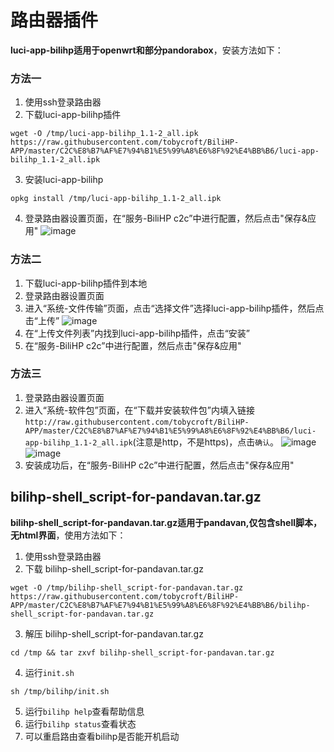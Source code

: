 # 路由器插件
**luci-app-bilihp适用于openwrt和部分pandorabox**，安装方法如下：
### 方法一
1. 使用ssh登录路由器
2. 下载luci-app-bilihp插件
``` shell
wget -O /tmp/luci-app-bilihp_1.1-2_all.ipk https://raw.githubusercontent.com/tobycroft/BiliHP-APP/master/C2C%E8%B7%AF%E7%94%B1%E5%99%A8%E6%8F%92%E4%BB%B6/luci-app-bilihp_1.1-2_all.ipk
```
3. 安装luci-app-bilihp
``` shell
opkg install /tmp/luci-app-bilihp_1.1-2_all.ipk
```
4. 登录路由器设置页面，在“服务-BiliHP c2c”中进行配置，然后点击"保存&应用"
![image](https://note.youdao.com/yws/public/resource/d59f2d417bea18809b0a4dcfe88ad491/FC337F1C7F48495FB8859B582B97B4CA?ynotemdtimestamp=1591797687564)
### 方法二
1. 下载luci-app-bilihp插件到本地
2. 登录路由器设置页面
3. 进入“系统-文件传输”页面，点击“选择文件”选择luci-app-bilihp插件，然后点击“上传”
![image](https://note.youdao.com/yws/public/resource/d59f2d417bea18809b0a4dcfe88ad491/E1E8DD693188476BA58F68D041BBE84D?ynotemdtimestamp=1591797687564)
4. 在“上传文件列表”内找到luci-app-bilihp插件，点击“安装”
5. 在“服务-BiliHP c2c”中进行配置，然后点击"保存&应用"

### 方法三

1. 登录路由器设置页面
2. 进入“系统-软件包”页面，在“下载并安装软件包”内填入链接`http://raw.githubusercontent.com/tobycroft/BiliHP-APP/master/C2C%E8%B7%AF%E7%94%B1%E5%99%A8%E6%8F%92%E4%BB%B6/luci-app-bilihp_1.1-2_all.ipk`(注意是http，不是https)，点击`确认`。
![image](https://note.youdao.com/yws/public/resource/d59f2d417bea18809b0a4dcfe88ad491/DEBF5D371BAA4106AA145004392D1352?ynotemdtimestamp=1591797687564)
![image](https://note.youdao.com/yws/public/resource/d59f2d417bea18809b0a4dcfe88ad491/7B79089E1E4E4E63A974ED800246C416?ynotemdtimestamp=1591797687564)
3. 安装成功后，在“服务-BiliHP c2c”中进行配置，然后点击"保存&应用"




## bilihp-shell_script-for-pandavan.tar.gz
**bilihp-shell_script-for-pandavan.tar.gz适用于pandavan,仅包含shell脚本，无html界面**，使用方法如下：
1. 使用ssh登录路由器
2. 下载 bilihp-shell_script-for-pandavan.tar.gz
``` shell
wget -O /tmp/bilihp-shell_script-for-pandavan.tar.gz https://raw.githubusercontent.com/tobycroft/BiliHP-APP/master/C2C%E8%B7%AF%E7%94%B1%E5%99%A8%E6%8F%92%E4%BB%B6/bilihp-shell_script-for-pandavan.tar.gz
```
3. 解压 bilihp-shell_script-for-pandavan.tar.gz
```shell
cd /tmp && tar zxvf bilihp-shell_script-for-pandavan.tar.gz
```
4. 运行`init.sh`
``` shell
sh /tmp/bilihp/init.sh
```
5. 运行`bilihp help`查看帮助信息
6. 运行`bilihp status`查看状态
7. 可以重启路由查看bilihp是否能开机启动